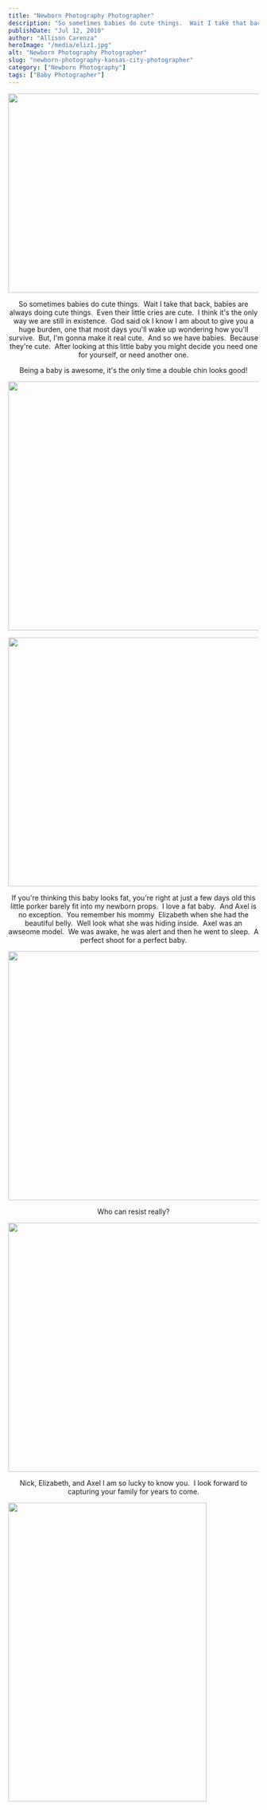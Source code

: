 ```yaml
---
title: "Newborn Photography Photographer"
description: "So sometimes babies do cute things.  Wait I take that back, babies are always doing cute things.  Even their little "
publishDate: "Jul 12, 2010"
author: "Allison Carenza"
heroImage: "/media/eliz1.jpg"
alt: "Newborn Photography Photographer"
slug: "newborn-photography-kansas-city-photographer"
category: ["Newborn Photography"]
tags: ["Baby Photographer"]
---
```


<p><img class="aligncenter size-full wp-image-1052" title="eliz1" src="/media/eliz1.jpg" alt="" width="600" height="400"   /></p>
<p style="text-align: center;">So sometimes babies do cute things.  Wait I take that back, babies are always doing cute things.  Even their little cries are cute.  I think it&apos;s the only way we are still in existence.  God said ok I know I am about to give you a huge burden, one that most days you&apos;ll wake up wondering how you&apos;ll survive.  But, I&apos;m gonna make it real cute.  And so we have babies.  Because they&apos;re cute.  After looking at this little baby you might decide you need one for yourself, or need another one.</p>
<p style="text-align: center;">Being a baby is awesome, it&apos;s the only time a double chin looks good!</p>
<p><img class="aligncenter size-full wp-image-1056" title="eliz5" src="/media/eliz5.jpg" alt="" width="750" height="500"   /></p>
<p><img class="aligncenter size-full wp-image-1054" title="eliz3" src="/media/eliz3.jpg" alt="" width="751" height="500"   /></p>
<p style="text-align: center;">If you&apos;re thinking this baby looks fat, you&apos;re right at just a few days old this little porker barely fit into my newborn props.  I love a fat baby.  And Axel is no exception.  You remember his mommy  Elizabeth when she had the beautiful belly.  Well look what she was hiding inside.  Axel was an awseome model.  We was awake, he was alert and then he went to sleep.  A perfect shoot for a perfect baby.</p>
<p><img class="aligncenter size-full wp-image-1053" title="eliz2" src="/media/eliz2.jpg" alt="" width="750" height="500"   /></p>
<p style="text-align: center;">Who can resist really?</p>
<p><img class="aligncenter size-full wp-image-1055" title="eliz4" src="/media/eliz4.jpg" alt="" width="750" height="500"   /></p>
<p style="text-align: center;">Nick, Elizabeth, and Axel I am so lucky to know you.  I look forward to capturing your family for years to come.</p>
<p><img class="aligncenter size-full wp-image-1057" title="eliz6" src="/media/eliz6.jpg" alt="" width="399" height="600"   /></p>
